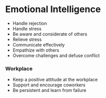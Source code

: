 # Emotional Intelligence
* Handle rejection
* Handle stress
* Be aware and considerate of others
* Relieve stress
* Communicate effectively
* Empathize with others
* Overcome challenges and defuse conflict
### Workplace
* Keep a positive attitude at the workplace
* Support and encourage coworkers
* Be persistent and learn from failure
